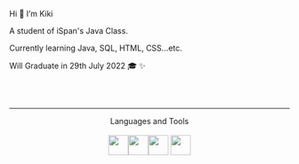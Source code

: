 <p aligh="center">Hi 👋 I’m Kiki </p>
                                                             
<p aligh="center">A student of iSpan's Java Class.</p>
                                                     
<p aligh="center">Currently learning Java, SQL, HTML, CSS...etc.</p>
                                              
<p aligh="center">Will Graduate in 29th July 2022 🎓 ✨</p>
  
<!-- - 👀 I’m interested in ...
- 🌱 I’m currently learning ...
- 💞️ I’m looking to collaborate on ...
- 📫 How to reach me ... -->
<br>
<br>

---
<div align=center>Languages and Tools</div>   
<br>

<div align=center>
<img src="https://github.com/KikiJin24/iSpan_HTML_CSS/blob/main/website/images/java1.svg" width="36px"/><img src="https://github.com/KikiJin24/iSpan_HTML_CSS/blob/main/website/images/microsoftsqlserver.svg" width="36px"/><img src="https://github.com/KikiJin24/iSpan_HTML_CSS/blob/main/website/images/html.svg" width="36px"/>
<img src="https://github.com/KikiJin24/iSpan_HTML_CSS/blob/main/website/images/css.svg" width="36px"/>
</div>
